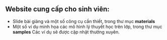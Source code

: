 ## Website cung cấp cho sinh viên:
* Slide bài giảng và một số công cụ cần thiết, trong thư mục **materials**
* Một số ví dụ minh họa các mô hình lý thuyết học trên lớp, trong thư mục **samples** 
Các ví dụ sẽ được cập nhật thường xuyên.